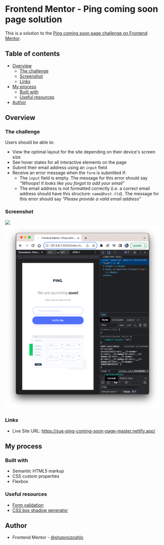 # Frontend Mentor - Ping coming soon page solution

This is a solution to the [Ping coming soon page challenge on Frontend Mentor](https://www.frontendmentor.io/challenges/ping-single-column-coming-soon-page-5cadd051fec04111f7b848da). 

## Table of contents

- [Overview](#overview)
  - [The challenge](#the-challenge)
  - [Screenshot](#screenshot)
  - [Links](#links)
- [My process](#my-process)
  - [Built with](#built-with)
  - [Useful resources](#useful-resources)
- [Author](#author)

## Overview

### The challenge

Users should be able to:

- View the optimal layout for the site depending on their device's screen size
- See hover states for all interactive elements on the page
- Submit their email address using an `input` field
- Receive an error message when the `form` is submitted if:
  - The `input` field is empty. The message for this error should say _"Whoops! It looks like you forgot to add your email"_
  - The email address is not formatted correctly (i.e. a correct email address should have this structure: `name@host.tld`). The message for this error should say _"Please provide a valid email address"_

### Screenshot

![](./screenshot-descktop.png)
![](./screenshot-mobile.png)

### Links

- Live Site URL: https://sue-ping-coming-soon-page-master.netlify.app/

## My process

### Built with

- Semantic HTML5 markup
- CSS custom properties
- Flexbox

### Useful resources

- [Form validation](https://codepen.io/javascriptacademy-stash/pen/oNeNMNR)
- [CSS box shadow generator](https://generators.shecodes.io/css-box-shadow-generator)

## Author

- Frontend Mentor - [@shoproizoshlo](https://www.frontendmentor.io/profile/shoproizoshlo)
